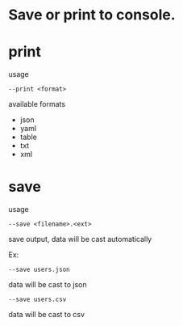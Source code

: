 # Save or print to console.

# print

usage

    --print <format>

available formats

* json
* yaml
* table
* txt
* xml


# save

usage

    --save <filename>.<ext>

save output, data will be cast automatically

Ex:

    --save users.json

data will be cast to json

    --save users.csv

data will be cast to csv
